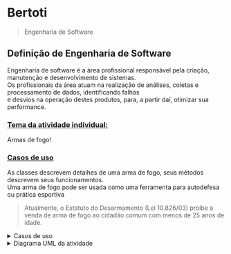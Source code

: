 # Bertoti
> Engenharia de Software

## Definição de Engenharia de Software
Engenharia de software é a área profissional responsável pela criação, manutenção e desenvolvimento de sistemas.<br>
Os profissionais da área atuam na realização de análises, coletas e processamento de dados, identificando falhas<br>
e desvios na operação destes produtos, para, a partir daí, otimizar sua performance.<br>

### <u>Tema da atividade individual:</u>
Armas de fogo!

### <u>Casos de uso</u>
As classes descrevem detalhes de uma arma de fogo, seus métodos descrevem seus funcionamentos.<br>
Uma arma de fogo pode ser usada como uma ferramenta para autodefesa ou prática esportiva<br>
> Atualmente, o Estatuto do Desarmamento (Lei 10.826/03) proíbe a venda de arma de fogo ao cidadão comum com menos de 25 anos de idade.

<details>
<summary> Casos de uso </summary>

  ![Bertoti Casos de uso](https://github.com/JhonatanLop/Bertoti/assets/111443621/7dc4d90c-cf30-484a-bd69-c830833266b6)
  
</details>

<details>
<summary> Diagrama UML da atividade </summary>
<br>
  
![Bertoti](https://github.com/JhonatanLop/Bertoti/assets/111443621/9b8eb1f0-d562-473f-92db-5f53361faf4b)

> V1.5
</details>
